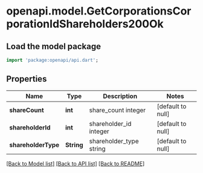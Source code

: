 # openapi.model.GetCorporationsCorporationIdShareholders200Ok

## Load the model package
```dart
import 'package:openapi/api.dart';
```

## Properties
Name | Type | Description | Notes
------------ | ------------- | ------------- | -------------
**shareCount** | **int** | share_count integer | [default to null]
**shareholderId** | **int** | shareholder_id integer | [default to null]
**shareholderType** | **String** | shareholder_type string | [default to null]

[[Back to Model list]](../README.md#documentation-for-models) [[Back to API list]](../README.md#documentation-for-api-endpoints) [[Back to README]](../README.md)


